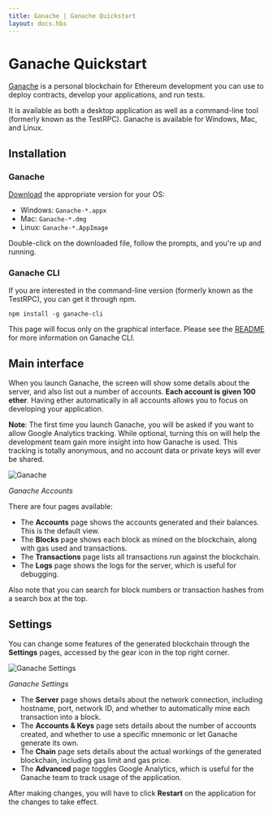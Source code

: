 ```yaml
---
title: Ganache | Ganache Quickstart
layout: docs.hbs
---
```

# Ganache Quickstart

[Ganache](/ganache) is a personal blockchain for Ethereum development you can use to deploy contracts, develop your applications, and run tests.

It is available as both a desktop application as well as a command-line tool (formerly known as the TestRPC). Ganache is available for Windows, Mac, and Linux.

## Installation

### Ganache

[Download](https://github.com/trufflesuite/ganache/releases) the appropriate version for your OS:

* Windows: `Ganache-*.appx`
* Mac: `Ganache-*.dmg`
* Linux: `Ganache-*.AppImage`

Double-click on the downloaded file, follow the prompts, and you're up and running.

### Ganache CLI

If you are interested in the command-line version (formerly known as the TestRPC), you can get it through npm.

```shell
npm install -g ganache-cli
```

This page will focus only on the graphical interface. Please see the [README](https://github.com/trufflesuite/ganache-cli/blob/master/README.md) for more information on Ganache CLI.

## Main interface

When you launch Ganache, the screen will show some details about the server, and also list out a number of accounts. **Each account is given 100 ether**. Having ether automatically in all accounts allows you to focus on developing your application.

<p class="alert alert-info">
<strong>Note</strong>: The first time you launch Ganache, you will be asked if you want to allow Google Analytics tracking. While optional, turning this on will help the development team gain more insight into how Ganache is used. This tracking is totally anonymous, and no account data or private keys will ever be shared.
</p>

![Ganache](/img/docs/ganache/accounts.png)

*Ganache Accounts*

There are four pages available:

* The **Accounts** page shows the accounts generated and their balances. This is the default view.
* The **Blocks** page shows each block as mined on the blockchain, along with gas used and transactions.
* The **Transactions** page lists all transactions run against the blockchain.
* The **Logs** page shows the logs for the server, which is useful for debugging. 

Also note that you can search for block numbers or transaction hashes from a search box at the top.


## Settings

You can change some features of the generated blockchain through the **Settings** pages, accessed by the gear icon in the top right corner.

![Ganache Settings](/img/docs/ganache/settings.png)

*Ganache Settings*


* The **Server** page shows details about the network connection, including hostname, port, network ID, and whether to automatically mine each transaction into a block.
* The **Accounts & Keys** page sets details about the number of accounts created, and whether to use a specific mnemonic or let Ganache generate its own.
* The **Chain** page sets details about the actual workings of the generated blockchain, including gas limit and gas price.
* The **Advanced** page toggles Google Analytics, which is useful for the Ganache team to track usage of the application.

After making changes, you will have to click **Restart** on the application for the changes to take effect.